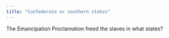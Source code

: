 ```yaml
---
title: "Confederate or southern states"
---
```

The Emancipation Proclamation freed the slaves in what states?

